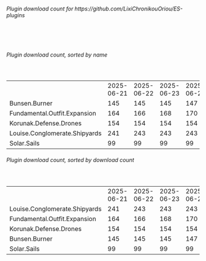 <h6>Plugin download count for https://github.com/LixiChronikouOriou/ES-plugins</h6><br>
<br>
<h6>Plugin download count, sorted by name</h6><sub><sup><br>
<table>
	<tr>
		<td></td>
		<td>2025-06-21</td>
		<td>2025-06-22</td>
		<td>2025-06-23</td>
		<td>2025-06-24</td>
		<td>2025-06-25</td>
		<td>2025-06-26</td>
		<td>2025-06-27</td>
		<td>today +</td>
	</tr>
	<tr>
		<td>Bunsen.Burner</td>
		<td>145</td>
		<td>145</td>
		<td>145</td>
		<td>147</td>
		<td>149</td>
		<td>149</td>
		<td>151</td>
		<td>+ 2</td>
	</tr>
	<tr>
		<td>Fundamental.Outfit.Expansion</td>
		<td>164</td>
		<td>166</td>
		<td>168</td>
		<td>170</td>
		<td>172</td>
		<td>172</td>
		<td>176</td>
		<td>+ 4</td>
	</tr>
	<tr>
		<td>Korunak.Defense.Drones</td>
		<td>154</td>
		<td>154</td>
		<td>154</td>
		<td>154</td>
		<td>156</td>
		<td>156</td>
		<td>158</td>
		<td>+ 2</td>
	</tr>
	<tr>
		<td>Louise.Conglomerate.Shipyards</td>
		<td>241</td>
		<td>243</td>
		<td>243</td>
		<td>243</td>
		<td>247</td>
		<td>247</td>
		<td>251</td>
		<td>+ 4</td>
	</tr>
	<tr>
		<td>Solar.Sails</td>
		<td>99</td>
		<td>99</td>
		<td>99</td>
		<td>99</td>
		<td>101</td>
		<td>101</td>
		<td>101</td>
		<td></td>
	</tr>
</table>
</sub></sup>
<h6>Plugin download count, sorted by download count</h6><sub><sup><br>
<table>
	<tr>
		<td></td>
		<td>2025-06-21</td>
		<td>2025-06-22</td>
		<td>2025-06-23</td>
		<td>2025-06-24</td>
		<td>2025-06-25</td>
		<td>2025-06-26</td>
		<td>2025-06-27</td>
		<td>today +</td>
	</tr>
	<tr>
		<td>Louise.Conglomerate.Shipyards</td>
		<td>241</td>
		<td>243</td>
		<td>243</td>
		<td>243</td>
		<td>247</td>
		<td>247</td>
		<td>251</td>
		<td>+ 4</td>
	</tr>
	<tr>
		<td>Fundamental.Outfit.Expansion</td>
		<td>164</td>
		<td>166</td>
		<td>168</td>
		<td>170</td>
		<td>172</td>
		<td>172</td>
		<td>176</td>
		<td>+ 4</td>
	</tr>
	<tr>
		<td>Korunak.Defense.Drones</td>
		<td>154</td>
		<td>154</td>
		<td>154</td>
		<td>154</td>
		<td>156</td>
		<td>156</td>
		<td>158</td>
		<td>+ 2</td>
	</tr>
	<tr>
		<td>Bunsen.Burner</td>
		<td>145</td>
		<td>145</td>
		<td>145</td>
		<td>147</td>
		<td>149</td>
		<td>149</td>
		<td>151</td>
		<td>+ 2</td>
	</tr>
	<tr>
		<td>Solar.Sails</td>
		<td>99</td>
		<td>99</td>
		<td>99</td>
		<td>99</td>
		<td>101</td>
		<td>101</td>
		<td>101</td>
		<td></td>
	</tr>
</table>
</sub></sup>
